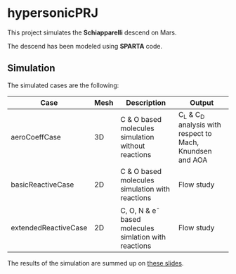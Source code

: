 # hypersonicPRJ

This project simulates the **Schiapparelli** descend on Mars. 

The descend has been modeled using **SPARTA** code. 

## Simulation

The simulated cases are the following:

| Case 		| Mesh 	| Description  					| Output 						   |
|---		|--- 	|---						|---							   |
| aeroCoeffCase | 3D	| C \& O based molecules simulation without reactions	| C<sub>L</sub> \& C<sub>D</sub> analysis with respect to Mach, Knundsen and AOA |
| basicReactiveCase     | 2D	| C \& O based molecules simulation with reactions	                | Flow study |
| extendedReactiveCase	| 2D	| C, O, N \& e<sup>-</sup> based molecules simlation with reactions	| Flow study |

The results of the simulation are summed up on [these slides](https://github.com/antoniopucciarelli/hypersonicPRJ/blob/main/latex/main.pdf).

